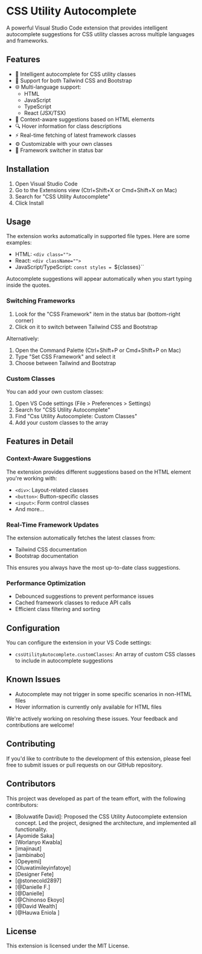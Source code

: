 # CSS Utility Autocomplete

A powerful Visual Studio Code extension that provides intelligent autocomplete suggestions for CSS utility classes across multiple languages and frameworks.

## Features

- 🚀 Intelligent autocomplete for CSS utility classes
- 🔄 Support for both Tailwind CSS and Bootstrap
- 🌐 Multi-language support:
  - HTML
  - JavaScript
  - TypeScript
  - React (JSX/TSX)
- 📝 Context-aware suggestions based on HTML elements
- 🔍 Hover information for class descriptions
- ⚡ Real-time fetching of latest framework classes
- ⚙️ Customizable with your own classes
- 🎯 Framework switcher in status bar

## Installation

1. Open Visual Studio Code
2. Go to the Extensions view (Ctrl+Shift+X or Cmd+Shift+X on Mac)
3. Search for "CSS Utility Autocomplete"
4. Click Install

## Usage

The extension works automatically in supported file types. Here are some examples:

- HTML: `<div class="">`
- React: `<div className="">`
- JavaScript/TypeScript: `const styles = `\${classes}``

Autocomplete suggestions will appear automatically when you start typing inside the quotes.

### Switching Frameworks

1. Look for the "CSS Framework" item in the status bar (bottom-right corner)
2. Click on it to switch between Tailwind CSS and Bootstrap
   
Alternatively:
1. Open the Command Palette (Ctrl+Shift+P or Cmd+Shift+P on Mac)
2. Type "Set CSS Framework" and select it
3. Choose between Tailwind and Bootstrap

### Custom Classes

You can add your own custom classes:

1. Open VS Code settings (File > Preferences > Settings)
2. Search for "CSS Utility Autocomplete"
3. Find "Css Utility Autocomplete: Custom Classes"
4. Add your custom classes to the array

## Features in Detail

### Context-Aware Suggestions

The extension provides different suggestions based on the HTML element you're working with:

- `<div>`: Layout-related classes
- `<button>`: Button-specific classes
- `<input>`: Form control classes
- And more...

### Real-Time Framework Updates

The extension automatically fetches the latest classes from:
- Tailwind CSS documentation
- Bootstrap documentation

This ensures you always have the most up-to-date class suggestions.

### Performance Optimization

- Debounced suggestions to prevent performance issues
- Cached framework classes to reduce API calls
- Efficient class filtering and sorting

## Configuration

You can configure the extension in your VS Code settings:

- `cssUtilityAutocomplete.customClasses`: An array of custom CSS classes to include in autocomplete suggestions

## Known Issues

- Autocomplete may not trigger in some specific scenarios in non-HTML files
- Hover information is currently only available for HTML files

We're actively working on resolving these issues. Your feedback and contributions are welcome!

## Contributing

If you'd like to contribute to the development of this extension, please feel free to submit issues or pull requests on our GitHub repository.

## Contributors
This project was developed as part of the team effort, with the following contributors:
- [Boluwatife David]: Proposed the CSS Utility Autocomplete extension concept. Led the project, designed the architecture, and implemented all functionality.
- [Ayomide Saka]
- [Worlanyo Kwabla]
- [imajinaut]
- [iambinabo]
- [Opeyemi]
- [Oluwatimileyinfatoye]
- [Designer Fete]
- [@stonecold2897]
- [@Danielle F.]
- [@Danielle]
- [@Chinonso Ekoyo] 
- [@David Wealth]
- [@Hauwa Eniola ]

## License

This extension is licensed under the MIT License.
